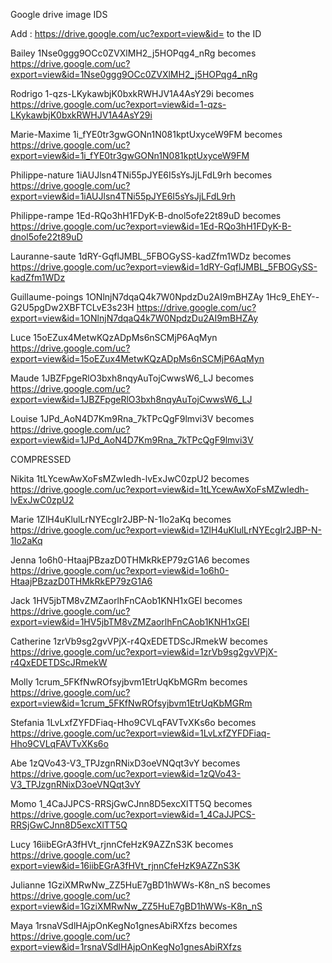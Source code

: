 Google drive image IDS


Add :
https://drive.google.com/uc?export=view&id=
to the ID

Bailey
1Nse0ggg9OCc0ZVXlMH2_j5HOPqg4_nRg
becomes
https://drive.google.com/uc?export=view&id=1Nse0ggg9OCc0ZVXlMH2_j5HOPqg4_nRg


Rodrigo
1-qzs-LKykawbjK0bxkRWHJV1A4AsY29i
becomes
https://drive.google.com/uc?export=view&id=1-qzs-LKykawbjK0bxkRWHJV1A4AsY29i

Marie-Maxime
1i_fYE0tr3gwGONn1N081kptUxyceW9FM
becomes
https://drive.google.com/uc?export=view&id=1i_fYE0tr3gwGONn1N081kptUxyceW9FM

Philippe-nature
1iAUJlsn4TNi55pJYE6I5sYsJjLFdL9rh
becomes
https://drive.google.com/uc?export=view&id=1iAUJlsn4TNi55pJYE6I5sYsJjLFdL9rh

Philippe-rampe
1Ed-RQo3hH1FDyK-B-dnol5ofe22t89uD
becomes
https://drive.google.com/uc?export=view&id=1Ed-RQo3hH1FDyK-B-dnol5ofe22t89uD


Lauranne-saute
1dRY-GqflJMBL_5FBOGySS-kadZfm1WDz
becomes
https://drive.google.com/uc?export=view&id=1dRY-GqflJMBL_5FBOGySS-kadZfm1WDz

Guillaume-poings
1ONlnjN7dqaQ4k7W0NpdzDu2AI9mBHZAy
1Hc9_EhEY--G2U5pgDw2XBFTCLvE3s23H
https://drive.google.com/uc?export=view&id=1ONlnjN7dqaQ4k7W0NpdzDu2AI9mBHZAy


Luce
15oEZux4MetwKQzADpMs6nSCMjP6AqMyn
https://drive.google.com/uc?export=view&id=15oEZux4MetwKQzADpMs6nSCMjP6AqMyn

Maude
1JBZFpgeRlO3bxh8nqyAuTojCwwsW6_LJ
becomes
https://drive.google.com/uc?export=view&id=1JBZFpgeRlO3bxh8nqyAuTojCwwsW6_LJ

Louise
1JPd_AoN4D7Km9Rna_7kTPcQgF9lmvi3V
becomes
https://drive.google.com/uc?export=view&id=1JPd_AoN4D7Km9Rna_7kTPcQgF9lmvi3V

COMPRESSED

Nikita
1tLYcewAwXoFsMZwIedh-lvExJwC0zpU2
becomes
https://drive.google.com/uc?export=view&id=1tLYcewAwXoFsMZwIedh-lvExJwC0zpU2

Marie
1ZlH4uKlulLrNYEcgIr2JBP-N-1Io2aKq
becomes
https://drive.google.com/uc?export=view&id=1ZlH4uKlulLrNYEcgIr2JBP-N-1Io2aKq


Jenna
1o6h0-HtaajPBzazD0THMkRkEP79zG1A6
becomes
https://drive.google.com/uc?export=view&id=1o6h0-HtaajPBzazD0THMkRkEP79zG1A6

Jack
1HV5jbTM8vZMZaorlhFnCAob1KNH1xGEl
becomes
https://drive.google.com/uc?export=view&id=1HV5jbTM8vZMZaorlhFnCAob1KNH1xGEl


Catherine
1zrVb9sg2gvVPjX-r4QxEDETDScJRmekW
becomes
https://drive.google.com/uc?export=view&id=1zrVb9sg2gvVPjX-r4QxEDETDScJRmekW

Molly
1crum_5FKfNwROfsyjbvm1EtrUqKbMGRm
becomes
https://drive.google.com/uc?export=view&id=1crum_5FKfNwROfsyjbvm1EtrUqKbMGRm

Stefania
1LvLxfZYFDFiaq-Hho9CVLqFAVTvXKs6o
becomes
https://drive.google.com/uc?export=view&id=1LvLxfZYFDFiaq-Hho9CVLqFAVTvXKs6o

Abe
1zQVo43-V3_TPJzgnRNixD3oeVNQqt3vY
becomes
https://drive.google.com/uc?export=view&id=1zQVo43-V3_TPJzgnRNixD3oeVNQqt3vY

Momo
1_4CaJJPCS-RRSjGwCJnn8D5excXlTT5Q
becomes
https://drive.google.com/uc?export=view&id=1_4CaJJPCS-RRSjGwCJnn8D5excXlTT5Q

Lucy
16iibEGrA3fHVt_rjnnCfeHzK9AZZnS3K
becomes
https://drive.google.com/uc?export=view&id=16iibEGrA3fHVt_rjnnCfeHzK9AZZnS3K

Julianne
1GziXMRwNw_ZZ5HuE7gBD1hWWs-K8n_nS
becomes
https://drive.google.com/uc?export=view&id=1GziXMRwNw_ZZ5HuE7gBD1hWWs-K8n_nS

Maya
1rsnaVSdlHAjpOnKegNo1gnesAbiRXfzs
becomes
https://drive.google.com/uc?export=view&id=1rsnaVSdlHAjpOnKegNo1gnesAbiRXfzs
